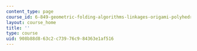 ```yaml
---
content_type: page
course_id: 6-849-geometric-folding-algorithms-linkages-origami-polyhedra-fall-2012
layout: course_home
title: ''
type: course
uid: 908b88d8-63c2-c739-76c9-84363e1af516
---
```

